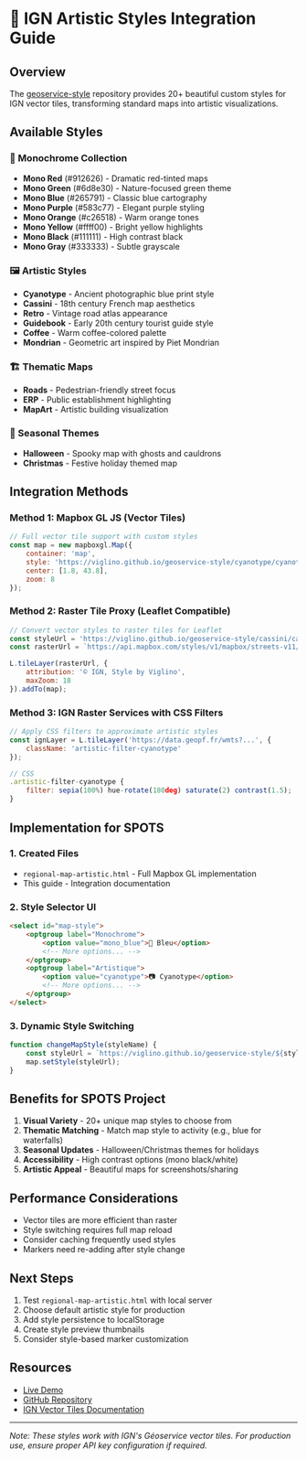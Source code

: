 # 🎨 IGN Artistic Styles Integration Guide

## Overview
The [geoservice-style](https://github.com/Viglino/geoservice-style) repository provides 20+ beautiful custom styles for IGN vector tiles, transforming standard maps into artistic visualizations.

## Available Styles

### 🎨 Monochrome Collection
- **Mono Red** (#912626) - Dramatic red-tinted maps
- **Mono Green** (#6d8e30) - Nature-focused green theme
- **Mono Blue** (#265791) - Classic blue cartography
- **Mono Purple** (#583c77) - Elegant purple styling
- **Mono Orange** (#c26518) - Warm orange tones
- **Mono Yellow** (#ffff00) - Bright yellow highlights
- **Mono Black** (#111111) - High contrast black
- **Mono Gray** (#333333) - Subtle grayscale

### 🖼️ Artistic Styles
- **Cyanotype** - Ancient photographic blue print style
- **Cassini** - 18th century French map aesthetics
- **Retro** - Vintage road atlas appearance
- **Guidebook** - Early 20th century tourist guide style
- **Coffee** - Warm coffee-colored palette
- **Mondrian** - Geometric art inspired by Piet Mondrian

### 🏗️ Thematic Maps
- **Roads** - Pedestrian-friendly street focus
- **ERP** - Public establishment highlighting
- **MapArt** - Artistic building visualization

### 🎃 Seasonal Themes
- **Halloween** - Spooky map with ghosts and cauldrons
- **Christmas** - Festive holiday themed map

## Integration Methods

### Method 1: Mapbox GL JS (Vector Tiles)
```javascript
// Full vector tile support with custom styles
const map = new mapboxgl.Map({
    container: 'map',
    style: 'https://viglino.github.io/geoservice-style/cyanotype/cyanotype.json',
    center: [1.8, 43.8],
    zoom: 8
});
```

### Method 2: Raster Tile Proxy (Leaflet Compatible)
```javascript
// Convert vector styles to raster tiles for Leaflet
const styleUrl = 'https://viglino.github.io/geoservice-style/cassini/cassini.json';
const rasterUrl = `https://api.mapbox.com/styles/v1/mapbox/streets-v11/tiles/{z}/{x}/{y}?style=${encodeURIComponent(styleUrl)}`;

L.tileLayer(rasterUrl, {
    attribution: '© IGN, Style by Viglino',
    maxZoom: 18
}).addTo(map);
```

### Method 3: IGN Raster Services with CSS Filters
```javascript
// Apply CSS filters to approximate artistic styles
const ignLayer = L.tileLayer('https://data.geopf.fr/wmts?...', {
    className: 'artistic-filter-cyanotype'
});

// CSS
.artistic-filter-cyanotype {
    filter: sepia(100%) hue-rotate(180deg) saturate(2) contrast(1.5);
}
```

## Implementation for SPOTS

### 1. Created Files
- `regional-map-artistic.html` - Full Mapbox GL implementation
- This guide - Integration documentation

### 2. Style Selector UI
```html
<select id="map-style">
    <optgroup label="Monochrome">
        <option value="mono_blue">🔵 Bleu</option>
        <!-- More options... -->
    </optgroup>
    <optgroup label="Artistique">
        <option value="cyanotype">📷 Cyanotype</option>
        <!-- More options... -->
    </optgroup>
</select>
```

### 3. Dynamic Style Switching
```javascript
function changeMapStyle(styleName) {
    const styleUrl = `https://viglino.github.io/geoservice-style/${styleName}/${styleName}.json`;
    map.setStyle(styleUrl);
}
```

## Benefits for SPOTS Project

1. **Visual Variety** - 20+ unique map styles to choose from
2. **Thematic Matching** - Match map style to activity (e.g., blue for waterfalls)
3. **Seasonal Updates** - Halloween/Christmas themes for holidays
4. **Accessibility** - High contrast options (mono black/white)
5. **Artistic Appeal** - Beautiful maps for screenshots/sharing

## Performance Considerations

- Vector tiles are more efficient than raster
- Style switching requires full map reload
- Consider caching frequently used styles
- Markers need re-adding after style change

## Next Steps

1. Test `regional-map-artistic.html` with local server
2. Choose default artistic style for production
3. Add style persistence to localStorage
4. Create style preview thumbnails
5. Consider style-based marker customization

## Resources

- [Live Demo](https://viglino.github.io/geoservice-style/)
- [GitHub Repository](https://github.com/Viglino/geoservice-style)
- [IGN Vector Tiles Documentation](https://geoservices.ign.fr/documentation/services/api-et-services-ogc/tuiles-vectorielles-tmswmts)

---

*Note: These styles work with IGN's Géoservice vector tiles. For production use, ensure proper API key configuration if required.*